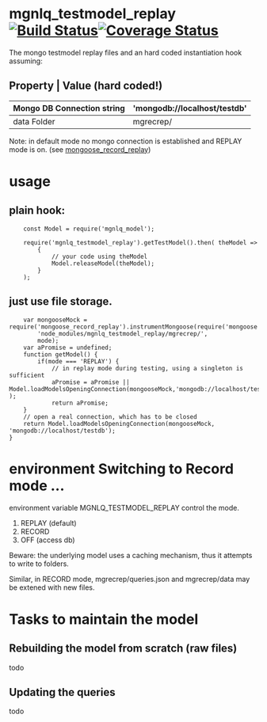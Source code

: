 # mgnlq_testmodel_replay [![Build Status](https://travis-ci.org/jfseb/mgnlq_testmodel_replay.svg?branch=master)](https://travis-ci.org/jfseb/mgnql_abot)[![Coverage Status](https://coveralls.io/repos/github/jfseb/mgnlq_testmodel_replay/badge.svg)](https://coveralls.io/github/jfseb/mgnql_testmodel_replay)

The mongo testmodel replay files
and an hard coded instantiation hook assuming:

Property | Value (hard coded!)
--------------------------------------
Mongo DB Connection string  |  'mongodb://localhost/testdb'
--------------|-----------------------
data Folder        | mgrecrep/


Note: in default mode no mongo connection is established and REPLAY mode is on.
(see [mongoose_record_replay](https://travis-ci.org/jfseb/mongoose_record_replay))

# usage

## plain hook:
```javscript
    const Model = require('mgnlq_model');

    require('mgnlq_testmodel_replay').getTestModel().then( theModel =>
        {
            // your code using theModel
            Model.releaseModel(theModel);
        }
    );

```

## just use file storage.
```
    var mongooseMock = require('mongoose_record_replay').instrumentMongoose(require('mongoose'),
        'node_modules/mgnlq_testmodel_replay/mgrecrep/',
        mode);
    var aPromise = undefined;
    function getModel() {
        if(mode === 'REPLAY') {
            // in replay mode during testing, using a singleton is sufficient
            aPromise = aPromise || Model.loadModelsOpeningConnection(mongooseMock,'mongodb://localhost/testdb'  );
            return aPromise;
    }
    // open a real connection, which has to be closed
    return Model.loadModelsOpeningConnection(mongooseMock, 'mongodb://localhost/testdb');
}

```

# environment Switching to Record mode ...
environment variable
MGNLQ_TESTMODEL_REPLAY
control the mode.

1. REPLAY (default)
2. RECORD
3. OFF     (access db)



Beware: the underlying model uses a caching mechanism, thus it attempts to write to
folders.

Similar, in RECORD mode, mgrecrep/queries.json and mgrecrep/data may be extened with new files.


# Tasks to maintain the model
## Rebuilding the model from scratch (raw files)
  todo

## Updating the queries
  todo